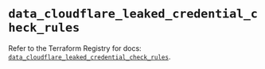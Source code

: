 # `data_cloudflare_leaked_credential_check_rules`

Refer to the Terraform Registry for docs: [`data_cloudflare_leaked_credential_check_rules`](https://registry.terraform.io/providers/cloudflare/cloudflare/5.0.0/docs/data-sources/leaked_credential_check_rules).
